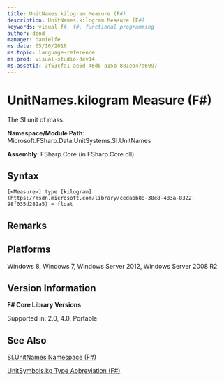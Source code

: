 ```yaml
---
title: UnitNames.kilogram Measure (F#)
description: UnitNames.kilogram Measure (F#)
keywords: visual f#, f#, functional programming
author: dend
manager: danielfe
ms.date: 05/16/2016
ms.topic: language-reference
ms.prod: visual-studio-dev14
ms.assetid: 3f53cfa1-ae5d-46d6-a15b-881ea47a6997 
---
```


# UnitNames.kilogram Measure (F#)

The SI unit of mass.

**Namespace/Module Path**: Microsoft.FSharp.Data.UnitSystems.SI.UnitNames

**Assembly**: FSharp.Core (in FSharp.Core.dll)


## Syntax

```
[<Measure>] type [kilogram](https://msdn.microsoft.com/library/cedabb88-38e8-483a-8322-98f035d282a5) = float
```

## Remarks

## Platforms
Windows 8, Windows 7, Windows Server 2012, Windows Server 2008 R2


## Version Information
**F# Core Library Versions**

Supported in: 2.0, 4.0, Portable




## See Also
[SI.UnitNames Namespace &#40;F&#35;&#41;](SI.UnitNames-Namespace-%5BFSharp%5D.md)

[UnitSymbols.kg Type Abbreviation (F#)](https://msdn.microsoft.com/library/954c017d-f4c6-4bb2-997d-0ef1d6c8405d)

